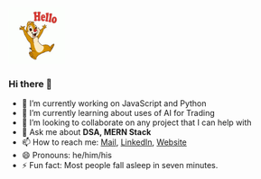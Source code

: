 <img src="https://github.com/guptabhaskar/guptabhaskar/blob/master/Hello.gif" width="100" height="100" />

### Hi there 👋

- 🔭 I’m currently working on JavaScript and Python
- 🌱 I’m currently learning about uses of AI for Trading
- 👯 I’m looking to collaborate on any project that I can help with 
- 💬 Ask me about **DSA, MERN Stack** 
- 📫 How to reach me: [Mail](mailto:guptabhanu1999@gmail.com), [LinkedIn](https://www.linkedin.com/in/bhaskar-gupta-760335188/), [Website](https://bhaskargupta.me/home/)
- 😄 Pronouns: he/him/his
- ⚡ Fun fact: Most people fall asleep in seven minutes.

